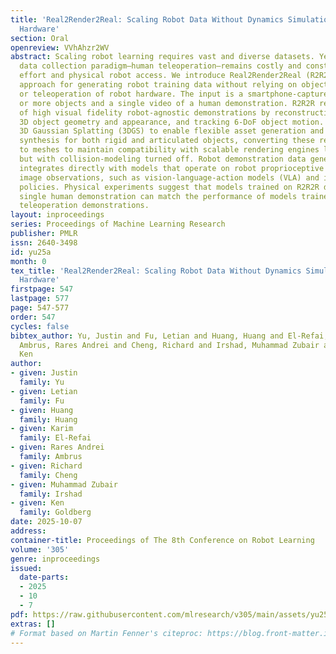 ```yaml
---
title: 'Real2Render2Real: Scaling Robot Data Without Dynamics Simulation or Robot
  Hardware'
section: Oral
openreview: VVhAhzr2WV
abstract: Scaling robot learning requires vast and diverse datasets. Yet the prevailing
  data collection paradigm—human teleoperation—remains costly and constrained by manual
  effort and physical robot access. We introduce Real2Render2Real (R2R2R), a novel
  approach for generating robot training data without relying on object dynamics simulation
  or teleoperation of robot hardware. The input is a smartphone-captured scan of one
  or more objects and a single video of a human demonstration. R2R2R renders thousands
  of high visual fidelity robot-agnostic demonstrations by reconstructing detailed
  3D object geometry and appearance, and tracking 6-DoF object motion. R2R2R uses
  3D Gaussian Splatting (3DGS) to enable flexible asset generation and trajectory
  synthesis for both rigid and articulated objects, converting these representations
  to meshes to maintain compatibility with scalable rendering engines like IsaacLab
  but with collision-modeling turned off. Robot demonstration data generated by R2R2R
  integrates directly with models that operate on robot proprioceptive states and
  image observations, such as vision-language-action models (VLA) and imitation learning
  policies. Physical experiments suggest that models trained on R2R2R data from a
  single human demonstration can match the performance of models trained on 150 human
  teleoperation demonstrations.
layout: inproceedings
series: Proceedings of Machine Learning Research
publisher: PMLR
issn: 2640-3498
id: yu25a
month: 0
tex_title: 'Real2Render2Real: Scaling Robot Data Without Dynamics Simulation or Robot
  Hardware'
firstpage: 547
lastpage: 577
page: 547-577
order: 547
cycles: false
bibtex_author: Yu, Justin and Fu, Letian and Huang, Huang and El-Refai, Karim and
  Ambrus, Rares Andrei and Cheng, Richard and Irshad, Muhammad Zubair and Goldberg,
  Ken
author:
- given: Justin
  family: Yu
- given: Letian
  family: Fu
- given: Huang
  family: Huang
- given: Karim
  family: El-Refai
- given: Rares Andrei
  family: Ambrus
- given: Richard
  family: Cheng
- given: Muhammad Zubair
  family: Irshad
- given: Ken
  family: Goldberg
date: 2025-10-07
address:
container-title: Proceedings of The 8th Conference on Robot Learning
volume: '305'
genre: inproceedings
issued:
  date-parts:
  - 2025
  - 10
  - 7
pdf: https://raw.githubusercontent.com/mlresearch/v305/main/assets/yu25a/yu25a.pdf
extras: []
# Format based on Martin Fenner's citeproc: https://blog.front-matter.io/posts/citeproc-yaml-for-bibliographies/
---
```

